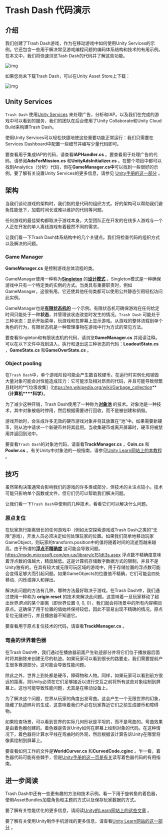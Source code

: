 # Trash Dash 代码演示

## 介绍

我们创建了Trash Dash游戏，作为在移动游戏中如何使用Unity Services的示例。它还包含一些用于解决常见游戏编程问题的编码体系结构和技术的有用示例。在本文中，我们将快速浏览Tash Dash的代码并了解这些功能。

![img](https://connect-prd-cdn.unity.com/20190130/7c4aeace-2ae5-499a-9825-7837ba4b65a8_trash1.jpg)

如果您尚未下载Trash Dash，可以在Unity Asset Store上下载：

![img](https://connect-prd-cdn.unity.com/20190308/p/images/d05859fa-f665-4301-a584-77565d93f5ff)

## Unity Services

`Trash Dash` 使用[Unity Services](https://unity3d.com/services) 来处理广告，分析和IAP。以及我们在完成的游戏中可以看到的服务，我们的团队在后台使用了Unity Collaborate和Unity Cloud Build来构建Trash Dash。

使用Unity Services可以轻松快捷地使这些重要功能正常运行：我们只需要在Services Dashboard中配置一些细节并编写少量代码即可。

要查看用于集成IAP的代码，请查看**IAPHandler.cs** 。要查看用于处理广告的代码，请参阅**AdsForMission.cs** 和**UnityAdsInitializer.cs** 。在整个项目中都可以找到Analytics（分析）代码，但在**GameManager.cs中**可以找到一些很好的示例。要了解有关设置Unity Services的更多信息，请参见 [Unity手册的这一部分](https://docs.unity3d.com/Manual/UnityServices.html) 。

## 架构

当我们谈论游戏的架构时，我们指的是代码的组织方式。好的架构可以帮助我们避免性能低下，加载时间长或难以维护的代码等问题。

任何游戏的最佳架构都取决于游戏本身。大型团队正在开发的在线多人游戏与一个人正在开发的单人离线游戏有着截然不同的需求。

让我们看一下Trash Dash体系结构中的几个关键点。我们将检查代码的组织方式以及解决的问题。

### Game Manager

**GameManager.cs** 是控制游戏总体流程的类。

GameManager使用一种称为[**Singleton**](https://en.wikipedia.org/wiki/Singleton_pattern) 的[**设计模式**](https://en.wikipedia.org/wiki/Software_design_pattern) 。Singleton模式是一种确保游戏中只有一个特定类的实例的方式。当类具有重要职责时，例如GameManager，这很有用。它还使其他任何类都可以使用公共静态引用轻松访问此实例。

GameManager也是[**有限状态机的**](https://en.wikipedia.org/wiki/Finite-state_machine) 一个示例。有限状态机可确保游戏在任何给定时间只能处于一种**状态**，并管理该状态改变时发生的情况。`Trash Dash` 可能处于三种状态：显示开始菜单，玩游戏和在屏幕上显示游戏。从游戏的整体流程到单个角色的行为，有限状态机是一种管理事物在游戏中行为方式的常见方法。

要查看Singleton和有限状态机的代码，请浏览**GameManager.cs** 并阅读注释。可以在以下文件中找到进入，执行和退出这三种状态的代码：**LoadoutState.cs** ，**GameState.cs** 和**GameOverState.cs** 。

### Object pooling

在`Trash Dash`中，单个游戏阶段可能会产生数百枚硬币。在运行时实例化和销毁大量对象可能会对性能造成压力：它可能涉及相对昂贵的代码，并且可能导致频繁且耗时的**[垃圾收集]（https://en.wikipedia.org/wiki/Garbage_collection** **（计算机****科学）**。

为了减少这种开销，Trash Dash使用了一种称为[**对象池**](https://en.wikipedia.org/wiki/Object_pool_pattern) 的技术。对象池是一种技术，其中对象被临时停用，然后根据需要进行回收，而不是被创建和销毁。

游戏开始时，会生成许多无效的硬币游戏对象并将其放置在“池”中。如果需要新硬币，则从池中请求一个新硬币并将其启用。当收集硬币或离开屏幕时，硬币将被禁用并返回到池中。

要查看`Trash Dash`的对象池代码，请查看**TrackManager.cs** ，**Coin.cs** 和**Pooler.cs** 。有关Unity中对象池的一般指南，请参见[Unity Learn网站上的本教程](https://unity3d.com/learn/tutorials/topics/scripting/object-pooling) 。

## 技巧

虽然架构决策通常会影响我们的游戏的许多类或部分，但技术的关注点较小。技术可能只影响单个函数或文件，但它们仍可以帮助我们解决问题。

让我们看一下`Trash Dash`中使用的几种技术，看看它们可以解决什么问题。

### 原点复位

在玩家旅行距离很长的任何游戏中（例如太空探索游戏或Trash Dash之类的“无限”游戏），开发人员必须决定如何处理玩家的位置。如果我们简单地移动玩家GameObject，则玩家的transform.position中的值将随着时间的流逝而越来越高。由于所谓的[**浮点不精确度**](https://docs.microsoft.com/zh-cn/cpp/build/why-floating-point-numbers-may-lose-precision?view=vs-2019) 这可能会导致问题。
https://msdn.microsoft.com/en-us/library/c151dt3s.aspx
浮点数不精确度意味着浮点数的值越大，精度越低。这是计算机存储数字数据方式的限制，并且不是Unity独有的。在具有较大或无限可玩区域的游戏中，用于存储位置的浮点数可能会变得足够大而引起问题。如果GameObjects的位置值不精确，它们可能会四处移动、闪烁或弹入和弹出。

解决此问题的方法有几种，哪种方法最好取决于游戏。在Trash Dash中，我们通过使用一种称为 **origin reset** 的技术来解决此问题。这意味着一旦玩家移动了超出世界*原点*的某个距离（即世界位置 0, 0, 0），我们就会将场景中的所有内容移回原点。这确保了用于位置的值始终保持较低，因此不容易出现不精确的情况。原点复位无缝进行，并且播放器不知道它。

要查看用于原点复位技术的代码，请查看**TrackManager.cs** 。

### 弯曲的世界着色器

在Trash Dash中，我们通过在播放器前面产生轨迹部分并将它们位于播放器后面时将其删除来创建无尽的轨迹。如果玩家可以看到很长的路要走，我们需要提前产生很多赛道部分。这可能会导致性能问题。

除此之外，世界上到处都是硬币，障碍物和人物。同样，如果玩家可以看到前方很远的距离，则Unity必须在它们足够接近以进行交互之前将所有这些对象绘制到屏幕上。这也可能导致性能问题，尤其是在移动设备上。

为了解决这个问题，世界从玩家的角度出发弯曲。这会产生一个无限世界的幻象，隐藏了轨迹碎片的生成，这意味着我们不必在玩家靠近它们之前生成硬币和障碍物。

如果检查场景，可以看到世界的实际几何形状是平坦的，而不是弯曲的。弯曲效果是由着色器创建的。着色器是告诉Unity如何在屏幕上绘制对象的代码。在这种情况下，着色器将计算水平线在弯曲时的外观，然后根据该计算告诉Unity在哪里将像素绘制到屏幕上。

要查看如何工作的文件是**WorldCurver.cs** 和**CurvedCode.cginc** 。乍一看，着色器代码可能有些棘手，但是[Unity手册的这一页是有关](https://docs.unity3d.com/Manual/SL-VertexFragmentShaderExamples.html)读写着色器代码的有用指南。

## 进一步阅读

Trash Dash中还有一些更有趣的方法和技术示例。看一下用于旋转鱼的着色器，使用AssetBundles加载角色和主题的方式以及保存玩家数据的方式。

要了解有关性能优化的更多信息，请阅读[Unity的Learn网站上的这些文章](https://unity3d.com/learn/tutorials/topics/performance-optimization) 。

要了解有关使用Unity制作手机游戏的更多信息，请查看[Unity Learn网站的这一部分](https://unity3d.com/learn/tutorials/topics/mobile-touch) 。